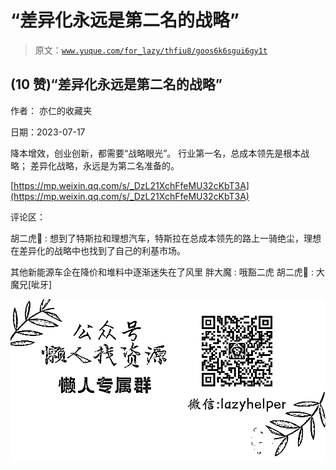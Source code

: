 # “差异化永远是第二名的战略”

> 原文：[`www.yuque.com/for_lazy/thfiu8/goos6k6sgui6gy1t`](https://www.yuque.com/for_lazy/thfiu8/goos6k6sgui6gy1t)



## (10 赞)“差异化永远是第二名的战略” 

作者： 亦仁的收藏夹 

日期：2023-07-17 

降本增效，创业创新，都需要“战略眼光”。 行业第一名，总成本领先是根本战略； 差异化战略，永远是为第二名准备的。 

[https://mp.weixin.qq.com/s/_DzL21XchFfeMU32cKbT3A](https://mp.weixin.qq.com/s/_DzL21XchFfeMU32cKbT3A) 

评论区： 

胡二虎🐯 : 想到了特斯拉和理想汽车，特斯拉在总成本领先的路上一骑绝尘，理想在差异化的战略中也找到了自己的利基市场。 

其他新能源车企在降价和堆料中逐渐迷失在了风里 胖大魔 : 哦豁二虎 胡二虎🐯 : 大魔兄[呲牙] 

![](img/894d30a529e7c37bcd3392323c99941c.png)  